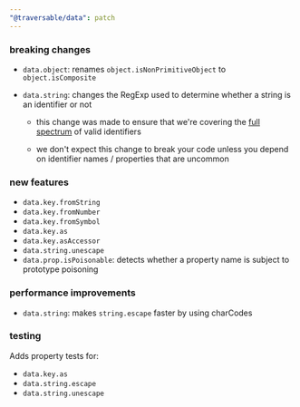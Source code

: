 ```yaml
---
"@traversable/data": patch
---
```


### breaking changes

- `data.object`: renames `object.isNonPrimitiveObject` to `object.isComposite`

- `data.string`: changes the RegExp used to determine whether a string is an identifier or not
  - this change was made to ensure that we're covering the [full spectrum](https://util.unicode.org/UnicodeJsps/list-unicodeset.jsp?a=%5Cp%7BID_Start%7D) of valid identifiers

  - we don't expect this change to break your code unless you depend on identifier names / properties that are uncommon

### new features

- `data.key.fromString`
- `data.key.fromNumber`
- `data.key.fromSymbol`
- `data.key.as`
- `data.key.asAccessor`
- `data.string.unescape`
- `data.prop.isPoisonable`: detects whether a property name is subject to prototype poisoning

### performance improvements

- `data.string`: makes `string.escape` faster by using charCodes


### testing 

Adds property tests for:

- `data.key.as`
- `data.string.escape`
- `data.string.unescape`
